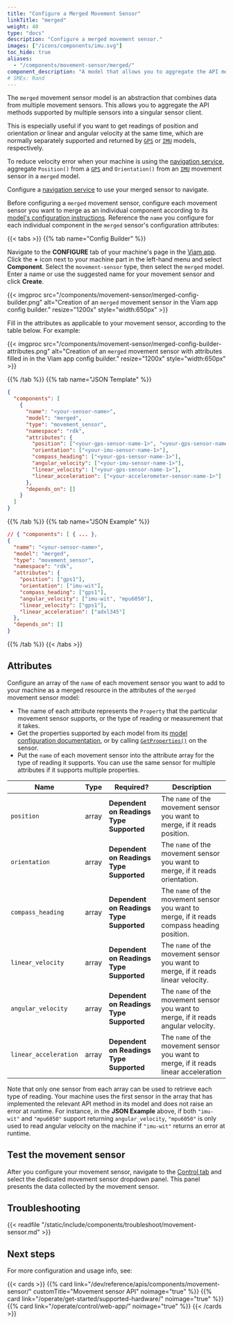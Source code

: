 ```yaml
---
title: "Configure a Merged Movement Sensor"
linkTitle: "merged"
weight: 40
type: "docs"
description: "Configure a merged movement sensor."
images: ["/icons/components/imu.svg"]
toc_hide: true
aliases:
  - "/components/movement-sensor/merged/"
component_description: "A model that allows you to aggregate the API methods supported by multiple sensors into a singular sensor client, effectively merging the models of the individual resources."
# SMEs: Rand
---
```


The `merged` movement sensor model is an abstraction that combines data from multiple movement sensors.
This allows you to aggregate the API methods supported by multiple sensors into a singular sensor client.

This is especially useful if you want to get readings of position and orientation _or_ linear and angular velocity at the same time, which are normally separately supported and returned by [`GPS`](/operate/reference/components/movement-sensor/#configuration) or [`IMU`](/operate/reference/components/movement-sensor/#configuration) models, respectively.

To reduce velocity error when your machine is using the [navigation service](/services/navigation/), aggregate `Position()` from a [`GPS`](/operate/reference/components/movement-sensor/#configuration) and `Orientation()` from an [`IMU`](/operate/reference/components/movement-sensor/#configuration) movement sensor in a `merged` model.

Configure a [navigation service](/services/navigation/) to use your merged sensor to navigate.

Before configuring a `merged` movement sensor, configure each movement sensor you want to merge as an individual component according to its [model's configuration instructions](/operate/reference/components/movement-sensor/#configuration).
Reference the `name` you configure for each individual component in the `merged` sensor's configuration attributes:

{{< tabs >}}
{{% tab name="Config Builder" %}}

Navigate to the **CONFIGURE** tab of your machine's page in the [Viam app](https://app.viam.com).
Click the **+** icon next to your machine part in the left-hand menu and select **Component**.
Select the `movement-sensor` type, then select the `merged` model.
Enter a name or use the suggested name for your movement sensor and click **Create**.

{{< imgproc src="/components/movement-sensor/merged-config-builder.png" alt="Creation of an `merged` movement sensor in the Viam app config builder." resize="1200x" style="width:650px" >}}

Fill in the attributes as applicable to your movement sensor, according to the table below.
For example:

{{< imgproc src="/components/movement-sensor/merged-config-builder-attributes.png" alt="Creation of an `merged` movement sensor with attributes filled in in the Viam app config builder." resize="1200x" style="width:650px" >}}

{{% /tab %}}
{{% tab name="JSON Template" %}}

```json {class="line-numbers linkable-line-numbers"}
{
  "components": [
    {
      "name": "<your-sensor-name>",
      "model": "merged",
      "type": "movement_sensor",
      "namespace": "rdk",
      "attributes": {
        "position": ["<your-gps-sensor-name-1>", "<your-gps-sensor-name-2>"],
        "orientation": ["<your-imu-sensor-name-1>"],
        "compass_heading": ["<your-gps-sensor-name-1>"],
        "angular_velocity": ["<your-imu-sensor-name-1>"],
        "linear_velocity": ["<your-gps-sensor-name-1>"],
        "linear_acceleration": ["<your-accelerometer-sensor-name-1>"]
      },
      "depends_on": []
    }
  ]
}
```

{{% /tab %}}
{{% tab name="JSON Example" %}}

```json {class="line-numbers linkable-line-numbers"}
// { "components": [ { ... },
{
  "name": "<your-sensor-name>",
  "model": "merged",
  "type": "movement_sensor",
  "namespace": "rdk",
  "attributes": {
    "position": ["gps1"],
    "orientation": ["imu-wit"],
    "compass_heading": ["gps1"],
    "angular_velocity": ["imu-wit", "mpu6050"],
    "linear_velocity": ["gps1"],
    "linear_acceleration": ["adxl345"]
  },
  "depends_on": []
}
```

{{% /tab %}}
{{< /tabs >}}

## Attributes

Configure an array of the `name` of each movement sensor you want to add to your machine as a merged resource in the attributes of the `merged` movement sensor model:

- The name of each attribute represents the `Property` that the particular movement sensor supports, or the type of reading or measurement that it takes.
- Get the properties supported by each model from its [model configuration documentation](/operate/reference/components/movement-sensor/#configuration), or by calling [`GetProperties()`](/dev/reference/apis/components/movement-sensor/#getproperties) on the sensor.
- Put the `name` of each movement sensor into the attribute array for the type of reading it supports.
  You can use the same sensor for multiple attributes if it supports multiple properties.

<!-- prettier-ignore -->
| Name                  | Type  | Required? | Description |
| --------------------- | ----- | --------- | ----------- |
| `position`            | array | **Dependent on Readings Type Supported** | The `name` of the movement sensor you want to merge, if it reads position.                 |
| `orientation`         | array | **Dependent on Readings Type Supported** | The `name` of the movement sensor you want to merge, if it reads orientation.              |
| `compass_heading`     | array | **Dependent on Readings Type Supported** | The `name` of the movement sensor you want to merge, if it reads compass heading position. |
| `linear_velocity`     | array | **Dependent on Readings Type Supported** | The `name` of the movement sensor you want to merge, if it reads linear velocity.          |
| `angular_velocity`    | array | **Dependent on Readings Type Supported** | The `name` of the movement sensor you want to merge, if it reads angular velocity.         |
| `linear_acceleration` | array | **Dependent on Readings Type Supported** | The `name` of the movement sensor you want to merge, if it reads linear acceleration       |

Note that only one sensor from each array can be used to retrieve each type of reading.
Your machine uses the first sensor in the array that has implemented the relevant API method in its model and does not raise an error at runtime.
For instance, in the **JSON Example** above, if both `"imu-wit"` and `"mpu6050"` support returning `angular_velocity`, `"mpu6050"` is only used to read angular velocity on the machine if `"imu-wit"` returns an error at runtime.

## Test the movement sensor

After you configure your movement sensor, navigate to the [Control tab](/manage/troubleshoot/teleoperate/default-interface/) and select the dedicated movement sensor dropdown panel.
This panel presents the data collected by the movement sensor.

## Troubleshooting

{{< readfile "/static/include/components/troubleshoot/movement-sensor.md" >}}

## Next steps

For more configuration and usage info, see:

{{< cards >}}
{{% card link="/dev/reference/apis/components/movement-sensor/" customTitle="Movement sensor API" noimage="true" %}}
{{% card link="/operate/get-started/supported-hardware/" noimage="true" %}}
{{% card link="/operate/control/web-app/" noimage="true" %}}
{{< /cards >}}
